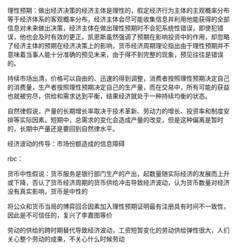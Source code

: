 理性预期：做出经济决策的经济主体是理性的，假定经济行为主体的主观概率分布等于经济体系的客观概率分布，经济主体会尽可能收集信息并利用他能获得的全部信息对未来做出决策，经济主体在做出理性预期时不会犯系统性错误，即使犯错误，他也会及时有效的更正。凯恩斯虽然强调了预期在影响投资中的作用，却忽略了经济主体的预期在经济决策上的影响，货币经济周期理论指出由于理性预期并不意味着当事人能十分准确的预见未来，由于得不到完整的现象，预见往往是错误的。

持续市场出清，价格可以自由的、迅速的得到调整，消费者按照理性预期决定自己的消费量，生产者按照理性预期决定自己的生产量，而在交易中，所有可能的获益也就被穷尽，供给和需求达到平衡，结果经济就处于一种持续均衡的状态。

自然律假说，产量的长期增长率取决于技术革新、劳动力的增长、投资率和制度安排等实际因素，短期中，总需求的变化会造成产量的改变，但是这种偏离是暂时的，长期中产量还是要回到自然律水平。

经济波动的传导：市场份额造成的信息障碍

rbc：

货币中性假说：货币服务是银行部门生产的产出，起数量随实际经济的发展而上升或下降，否认了货币经济周期的货币供给冲击导致经济波动，认为货币数量对经济没有真实影响，货币是中性的

将公众和货币当局的博弈回合因素加入理性预期证明最有注册具有时间不一致性，因此是不可信任的，复兴了李嘉图等价

劳动的供给的跨时期替代导致经济波动，工资短暂变化的劳动供给弹性很大，人们关心整个劳动的成果，不关心什么时候劳动
